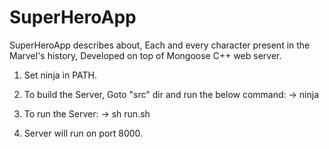 # SuperHeroApp

SuperHeroApp describes about, Each and every character present in the Marvel's history, Developed on top of Mongoose C++ web server.

1. Set ninja in PATH.

2. To build the Server, Goto "src" dir and run the below command: -> ninja

3. To run the Server: -> sh run.sh

4. Server will run on port 8000.
